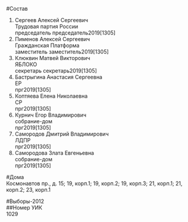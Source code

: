 #Состав  
1. Сергеев Алексей Сергеевич  
    Трудовая партия России  
    председатель председатель2019[1305]  
2. Пименов Алексей Сергеевич  
    Гражданская Платформа  
    заместитель заместитель2019[1305]  
3. Клюквин Матвей Викторович  
    ЯБЛОКО  
    секретарь секретарь2019[1305]  
4. Бастрыгина Анастасия Сергеевна  
    ЕР  
    прг2019[1305]  
5. Коптяева Елена Николаевна  
    СР  
    прг2019[1305]  
6. Курнич Егор Владимирович  
    собрание-дом  
    прг2019[1305]  
7. Самородов Дмитрий Владимирович  
    ЛДПР  
    прг2019[1305]  
8. Самородова Злата Евгеньевна  
    собрание-дом  
    прг2019[1305]  

#Дома  
Космонавтов пр., д. 15; 19, корп.1; 19, корп.2; 19, корп.З; 21, корп.1; 21, корп.2; 23, корп.1  
  
#Выборы-2012  
##Номер УИК  
1029  
